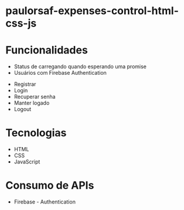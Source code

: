 # paulorsaf-expenses-control-html-css-js

# Funcionalidades
* Status de carregando quando esperando uma promise
* Usuários com Firebase Authentication
- Registrar
- Login 
- Recuperar senha
- Manter logado
- Logout

# Tecnologias
- HTML
- CSS
- JavaScript

# Consumo de APIs
- Firebase - Authentication